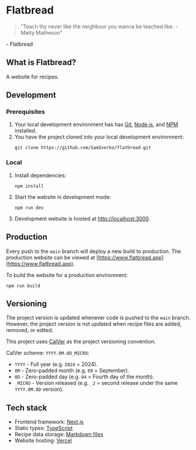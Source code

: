 # Flatbread

> "Teach thy never like the neighbour you wanna be teached like. - Matty Matheson"

\- Flatbread

## What is Flatbread?

A website for recipes.

## Development

### Prerequisites

1. Your local development environment has has [Git](https://git-scm.com/), [Node.js](https://nodejs.org/en/), and [NPM](https://www.npmjs.com/) installed.
1. You have the project cloned into your local development environment:
    ```shell
    git clone https://github.com/SamSverko/flatbread.git
    ```

### Local

1. Install dependencies:
    ```shell
    npm install
    ```
1. Start the website in development mode:
    ```shell
    npm run dev
    ```
1. Development website is hosted at [http://localhost:3000](http://localhost:3000).

## Production

Every push to the `main` branch will deploy a new build to production. The production website can be viewed at [https://www.flatbread.app](https://www.flatbread.app).

To build the website for a production environment:

```shell
npm run build
```

## Versioning

The project version is updated whenever code is pushed to the `main` branch. However, the project version is not updated when recipe files are added, removed, or edited.

This project uses [CalVer](https://calver.org/) as the project versioning convention.

CalVer scheme: `YYYY.0M.0D_MICRO`:

-   `YYYY` - Full year (e.g. `2024` = 2024).
-   `0M` - Zero-padded month (e.g. `09` = September).
-   `0D` - Zero-padded day (e.g. `04` = Fourth day of the month).
-   `_MICRO` - Version released (e.g. `_2` = second release under the same `YYYY.0M.0D` version).

## Tech stack

-   Frontend framework: [Next.js](https://nextjs.org/)
-   Static types: [TypeScript](https://www.typescriptlang.org/)
-   Recipe data storage: [Markdown files](https://www.markdownguide.org/)
-   Website hosting: [Vercel](https://vercel.com/)
